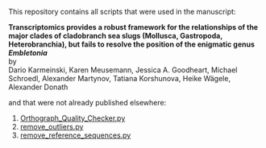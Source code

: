 This repository contains all scripts that were used in the manuscript:

**Transcriptomics provides a robust framework for the relationships of the major clades of cladobranch sea slugs (Mollusca, Gastropoda, Heterobranchia), but fails to resolve the position of the enigmatic genus *Embletonia***  
by  
Dario Karmeinski, Karen Meusemann, Jessica A. Goodheart, Michael Schroedl, Alexander Martynov, Tatiana Korshunova, Heike Wägele, Alexander Donath

and that were not already published elsewhere:

1. [Orthograph_Quality_Checker.py](Orthograph_Quality_Checker)
2. [remove_outliers.py](Remove_outliers)
3. [remove_reference_sequences.py](Remove_reference_sequences)
